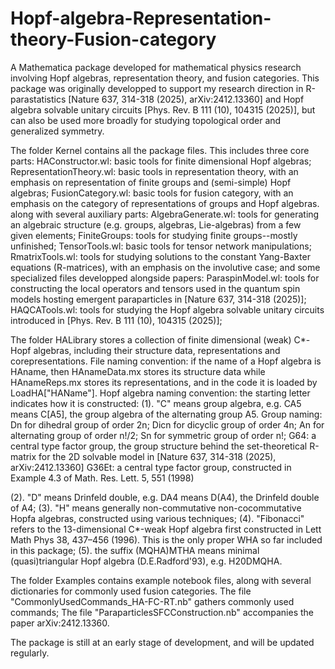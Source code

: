 # Hopf-algebra-Representation-theory-Fusion-category
A Mathematica package developed for mathematical physics research involving Hopf algebras, representation theory, and fusion categories. 
This package was originally developped to support my research direction in R-parastatistics [Nature 637, 314-318 (2025), arXiv:2412.13360] and Hopf algebra solvable unitary circuits [Phys. Rev. B 111 (10), 104315 (2025)], but can also be used more broadly for studying topological order and generalized symmetry.

The folder Kernel contains all the package files. This includes three core parts:
  HAConstructor.wl: basic tools for finite dimensional Hopf algebras;
  RepresentationTheory.wl: basic tools in representation theory, with an emphasis on representation of finite groups and (semi-simple) Hopf algebras;
  FusionCategory.wl: basic tools for fusion category, with an emphasis on the category of representations of groups and Hopf algebras.
along with several auxiliary parts:
  AlgebraGenerate.wl: tools for generating an algebraic structure (e.g. groups, algebras, Lie-algebras) from a few given elements;
  FiniteGroups: tools for studying finite groups--mostly unfinished;
  TensorTools.wl: basic tools for tensor network manipulations;
  RmatrixTools.wl: tools for studying solutions to the constant Yang-Baxter equations (R-matrices), with an emphasis on the involutive case;
and some specialized files developped alongside papers:
  ParaspinModel.wl: tools for constructing the local operators and tensors used in the quantum spin models hosting emergent paraparticles in [Nature 637, 314-318 (2025)];
  HAQCATools.wl: tools for studying the Hopf algebra solvable unitary circuits introduced in [Phys. Rev. B 111 (10), 104315 (2025)];

The folder HALibrary stores a collection of finite dimensional (weak) C*-Hopf algebras, including their structure data, representations and corepresentations. File naming convention: if the name of a Hopf algebra is HAname, then HAnameData.mx stores its structure data while HAnameReps.mx stores its representations, and in the code it is loaded by LoadHA["HAName"]. Hopf algebra naming convention: the starting letter indicates how it is constructed:
  (1). "C" means group algebra, e.g. CA5 means C[A5], the group algebra of the alternating group A5. Group naming: 
    Dn for dihedral group of order 2n;
    Dicn for dicyclic group of order 4n;
    An for alternating group of order n!/2;
    Sn for symmetric group of order n!;
    G64: a central type factor group, the group structure behind the set-theoretical R-matrix for the 2D solvable model in [Nature 637, 314-318 (2025), arXiv:2412.13360]
    G36Et: a central type factor group, constructed in Example 4.3 of Math. Res. Lett. 5, 551 (1998)

  (2). "D" means Drinfeld double, e.g. DA4 means D(A4), the Drinfeld double of A4;
  (3). "H" means generally non-commutative non-cocommutative Hopfa algebras, constructed using various techniques;
  (4). "Fibonacci" refers to the 13-dimensional C*-weak Hopf algebra first constructed in Lett Math Phys 38, 437–456 (1996). This is the only proper WHA so far included in this package;
  (5). the suffix (MQHA)MTHA means minimal (quasi)triangular Hopf algebra (D.E.Radford'93), e.g. H20DMQHA.

The folder Examples contains example notebook files, along with several dictionaries for commonly used fusion categories. 
  The file "CommonlyUsedCommands_HA-FC-RT.nb" gathers commonly used commands;
  The file "ParaparticlesSFCConstruction.nb" accompanies the paper arXiv:2412.13360.
  
The package is still at an early stage of development, and will be updated regularly. 
  
